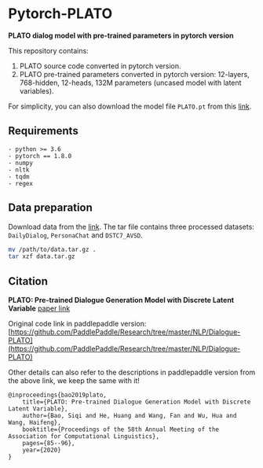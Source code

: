 # Pytorch-PLATO
**PLATO dialog model with pre-trained parameters in pytorch version**

This repository contains:
1. PLATO source code converted in pytorch version.
2. PLATO pre-trained parameters converted in pytorch version: 12-layers, 768-hidden, 12-heads, 132M parameters (uncased model with latent variables).

For simplicity, you can also download the model file `PLATO.pt` from this [link](https://drive.google.com/file/d/1JqO0ZYN0qJmCWVui8jfe6dyyziJfqyo3/view?usp=sharing).

## Requirements
```
- python >= 3.6
- pytorch == 1.8.0
- numpy
- nltk
- tqdm
- regex
```

## Data preparation
Download data from the [link](https://baidu-nlp.bj.bcebos.com/PLATO/data.tar.gz).
The tar file contains three processed datasets: `DailyDialog`, `PersonaChat` and `DSTC7_AVSD`.
```bash
mv /path/to/data.tar.gz .
tar xzf data.tar.gz
```

## Citation
**PLATO: Pre-trained Dialogue Generation Model with Discrete Latent Variable**
[paper link](https://www.aclweb.org/anthology/2020.acl-main.9.pdf)

Original code link in paddlepaddle version: [https://github.com/PaddlePaddle/Research/tree/master/NLP/Dialogue-PLATO](https://github.com/PaddlePaddle/Research/tree/master/NLP/Dialogue-PLATO)

Other details can also refer to the descriptions in paddlepaddle version from the above link, we keep the same with it!
```
@inproceedings{bao2019plato,
    title={PLATO: Pre-trained Dialogue Generation Model with Discrete Latent Variable},
    author={Bao, Siqi and He, Huang and Wang, Fan and Wu, Hua and Wang, Haifeng},
    booktitle={Proceedings of the 58th Annual Meeting of the Association for Computational Linguistics},
    pages={85--96},
    year={2020}
}
```
